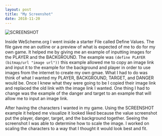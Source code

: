 ```yaml
---
layout: post
title: "My Screenshot"
date: 2018-11-20
---
```


![SCREENSHOT](/image/SCREENSHOT.png)

Inside WeScheme.org I went inside a starter File called Define Values. The file gave me an outline or a preview of what is expected of me to do for my own game. It helped me by giving me an example of inputting images for the PLAYER and the BACKGROUND. The example was ```(define PLAYER (bitmap/url "image url"))``` this example allowed me to copy an image link and input it to the example for the background and player in order to use images from the internet to create my own gmae. What I had to do was think of what I wanted my PLAYER, BACKGROUND, TARGET, and DANGER would be. Once I knew what they were going to be I copied their image link and replaced the old link with the image link I wanted. One thing I had to change was the example of the danger and target to an example that will allow me to input an image link. 

After having the characters I wanted in my game. Using the SCREENSHOT example it helped me visualize it looked liked because the value screenshot put the player, danger, target, and the background together. Seeing the screenshot I was able to determine how to scale the image. I worked on scaling the characters to a way that I thought it would look best and fit.  
